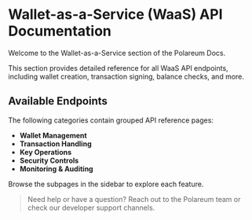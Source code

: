 # Wallet-as-a-Service (WaaS) API Documentation

Welcome to the Wallet-as-a-Service section of the Polareum Docs.

This section provides detailed reference for all WaaS API endpoints, including wallet creation, transaction signing, balance checks, and more.

## Available Endpoints

The following categories contain grouped API reference pages:

- **Wallet Management**
- **Transaction Handling**
- **Key Operations**
- **Security Controls**
- **Monitoring & Auditing**

Browse the subpages in the sidebar to explore each feature.

> Need help or have a question? Reach out to the Polareum team or check our developer support channels.
